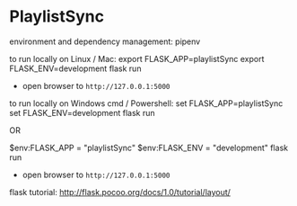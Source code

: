 # PlaylistSync

environment and dependency management:
pipenv

to run locally on Linux / Mac:
export FLASK_APP=playlistSync
export FLASK_ENV=development
flask run
- open browser to `http://127.0.0.1:5000`

to run locally on Windows cmd / Powershell:
set FLASK_APP=playlistSync
set FLASK_ENV=development
flask run

OR

$env:FLASK_APP = "playlistSync"
$env:FLASK_ENV = "development"
flask run

- open browser to `http://127.0.0.1:5000`



flask tutorial:
http://flask.pocoo.org/docs/1.0/tutorial/layout/

